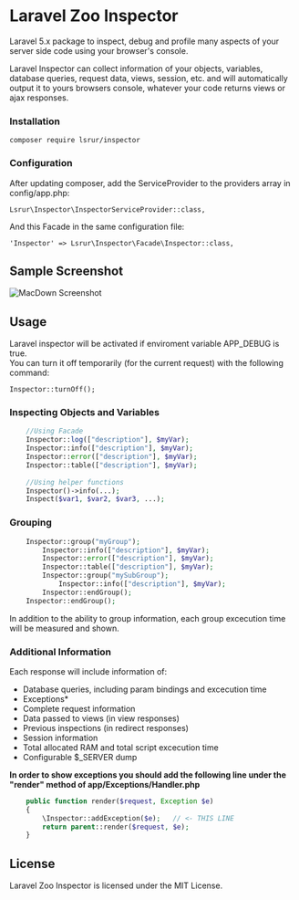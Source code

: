 # Laravel Zoo Inspector
Laravel 5.x package to inspect, debug and profile many aspects of your server side code using your browser's console.

Laravel Inspector can collect information of your objects, variables, database queries, request data, views, session, etc. and will automatically output it to yours browsers console,	whatever your code returns views or ajax responses.

### Installation
	composer require lsrur/inspector


### Configuration
After updating composer, add the ServiceProvider to the providers array in config/app.php:

	Lsrur\Inspector\InspectorServiceProvider::class,

  
And this Facade in the same configuration file:

	'Inspector' => Lsrur\Inspector\Facade\Inspector::class,
	
	



## Sample Screenshot

![MacDown Screenshot](https://s31.postimg.org/vlfgyr21n/002.png)
  
## Usage
Laravel inspector will be activated if enviroment variable APP_DEBUG is true.  
You can turn it off temporarily (for the current request) with the following command:

	Inspector::turnOff();

### Inspecting Objects and Variables
```php	
	//Using Facade
	Inspector::log(["description"], $myVar);
	Inspector::info(["description"], $myVar);
	Inspector::error(["description"], $myVar);
	Inspector::table(["description"], $myVar);
	
	//Using helper functions
	Inspector()->info(...);
	Inspect($var1, $var2, $var3, ...);
```	
	
### Grouping
```php	
	Inspector::group("myGroup");
		Inspector::info(["description"], $myVar);
		Inspector::error(["description"], $myVar);
		Inspector::table(["description"], $myVar);
		Inspector::group("mySubGroup");
			Inspector::info(["description"], $myVar);
		Inspector::endGroup();
	Inspector::endGroup();
```		
In addition to the ability to group information, each group excecution time will be measured and shown.

### Additional Information 
Each response will include information of:

* Database queries, including param bindings and excecution time
* Exceptions*
* Complete request information
* Data passed to views (in view responses)
* Previous inspections (in redirect responses)
* Session information
* Total allocated RAM and total script excecution time
* Configurable $_SERVER dump 

**In order to show exceptions you should add the following line under the "render" method of app/Exceptions/Handler.php**

```php    
    public function render($request, Exception $e)
    {
        \Inspector::addException($e); 	// <- THIS LINE
        return parent::render($request, $e);
    }  
```    
    
## License
Laravel Zoo Inspector is licensed under the MIT License.